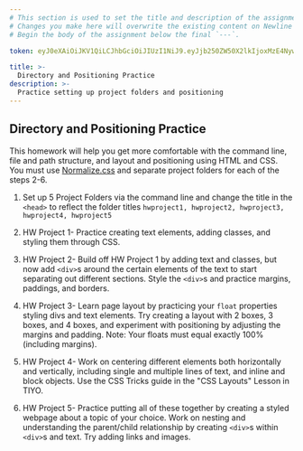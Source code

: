 ```yaml
---
# This section is used to set the title and description of the assignment on Newline. Do not edit `token`.
# Changes you make here will overwrite the existing content on Newline when synced via Github.
# Begin the body of the assignment below the final `---`.

token: eyJ0eXAiOiJKV1QiLCJhbGciOiJIUzI1NiJ9.eyJjb250ZW50X2lkIjoxMzE4NywiY29udGVudF90eXBlIjoiQXNzaWdubWVudCJ9.VQisD4Rw2uB3UbTi1DvIJJ18rNnNysjtd05nYjZHNkM

title: >-
  Directory and Positioning Practice
description: >-
  Practice setting up project folders and positioning
---
```

## Directory and Positioning Practice
This homework will help you get more comfortable with the command line, file and path structure, and layout and positioning using HTML and CSS. You must use [Normalize.css](https://necolas.github.io/normalize.css/) and separate project folders for each of the steps 2-6. 

1. Set up 5 Project Folders via the command line and change the title in the `<head>` to reflect the folder titles
`hwproject1, hwproject2, hwproject3, hwproject4, hwproject5`

2. HW Project 1- Practice creating text elements, adding classes, and styling them through CSS.

3. HW Project 2- Build off HW Project 1 by adding text and classes, but now add `<div>`s around the certain elements of the text to start separating out different sections. Style the `<div>`s and practice margins, paddings, and borders.

4. HW Project 3- Learn page layout by practicing your `float` properties styling divs and text elements. Try creating a layout with 2 boxes, 3 boxes, and 4 boxes, and experiment with positioning by adjusting the margins and padding. Note: Your floats must equal exactly 100% (including margins).

5. HW Project 4- Work on centering different elements both horizontally and vertically, including single and multiple lines of text, and inline and block objects. Use the CSS Tricks guide in the "CSS Layouts" Lesson in TIYO. 

6. HW Project 5- Practice putting all of these together by creating a styled webpage about a topic of your choice. Work on nesting and understanding the parent/child relationship by creating `<div>`s within `<div>`s and text. Try adding links and images. 
